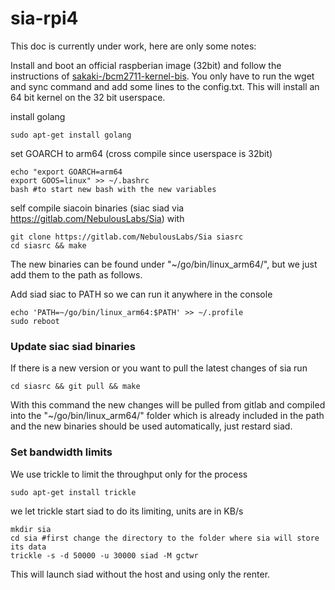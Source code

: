 # sia-rpi4

This doc is currently under work, here are only some notes:

Install and boot an official raspberian image (32bit) and follow the instructions of [sakaki-/bcm2711-kernel-bis](https://github.com/sakaki-/bcm2711-kernel-bis#example-2-updating-an-existing-booted-image). You only have to run the wget and sync command and add some lines to the config.txt. This will install an 64 bit kernel on the 32 bit userspace.

install golang
```
sudo apt-get install golang
```


set GOARCH to arm64 (cross compile since userspace is 32bit)
```
echo "export GOARCH=arm64
export GOOS=linux" >> ~/.bashrc
bash #to start new bash with the new variables
```

self compile siacoin binaries (siac siad via https://gitlab.com/NebulousLabs/Sia) with
```
git clone https://gitlab.com/NebulousLabs/Sia siasrc
cd siasrc && make
```
The new binaries can be found under "~/go/bin/linux_arm64/", but we just add them to the path as follows.

Add siad siac to PATH so we can run it anywhere in the console
```
echo 'PATH=~/go/bin/linux_arm64:$PATH' >> ~/.profile
sudo reboot
```

### Update siac siad binaries
If there is a new version or you want to pull the latest changes of sia run
```
cd siasrc && git pull && make
```
With this command the new changes will be pulled from gitlab and compiled into the "~/go/bin/linux_arm64/" folder which is already included in the path and the new binaries should be used automatically, just restard siad.

### Set bandwidth limits
We use trickle to limit the throughput only for the process
```
sudo apt-get install trickle
```
we let trickle start siad to do its limiting, units are in KB/s
```
mkdir sia
cd sia #first change the directory to the folder where sia will store its data
trickle -s -d 50000 -u 30000 siad -M gctwr
```
This will launch siad without the host and using only the renter.


